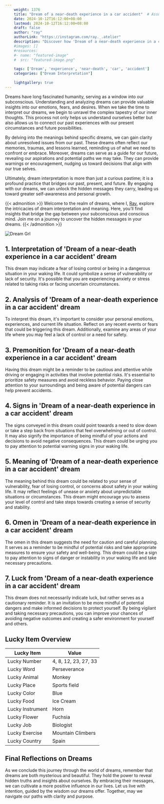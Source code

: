 ```yaml
---
    weight: 1376
    title: "Dream of a near-death experience in a car accident"  # Assuming 'title' column exists
    date: 2024-10-12T16:12:00+08:00
    lastmod: 2024-10-12T16:12:00+08:00
    draft: false
    author: "ray"
    authorLink: "https://instagram.com/ray._.atelier"
    description: "Discover how 'Dream of a near-death experience in a car accident' can interpret your future and uncover its significant meanings in your life."
    #images: []
    #resources:
    #- name: "featured-image"
    #  src: "featured-image.png"
    
    tags: ['Dream', 'experience', 'near-death', 'car', 'accident']
    categories: ["Dream Interpretation"]
    
    lightgallery: true
---
```

    
Dreams have long fascinated humanity, serving as a window into our subconscious. Understanding and analyzing dreams can provide valuable insights into our emotions, fears, and desires. When we take the time to interpret our dreams, we begin to unravel the complex tapestry of our inner thoughts. This process not only helps us understand ourselves better but also allows us to connect our past experiences with our present circumstances and future possibilities.

By delving into the meanings behind specific dreams, we can gain clarity about unresolved issues from our past. These dreams often reflect our memories, traumas, and lessons learned, reminding us of what we need to confront or embrace. Moreover, dreams can serve as a guide for our future, revealing our aspirations and potential paths we may take. They can provide warnings or encouragement, nudging us toward decisions that align with our true selves.

Ultimately, dream interpretation is more than just a curious pastime; it is a profound practice that bridges our past, present, and future. By engaging with our dreams, we can unlock the hidden messages they carry, leading us toward greater self-awareness and personal growth.

{{< admonition >}}
Welcome to the realm of dreams, where I, [Ray](https://instagram.com/ray._.atelier), explore the intricacies of dream interpretation and meaning. Here, you’ll find insights that bridge the gap between your subconscious and conscious mind. Join me on a journey to uncover the hidden messages in your dreams.
{{< /admonition >}}

![Dream Grl](https://cdn.pixabay.com/photo/2017/11/02/03/35/gothic-2910057_1280.jpg "Dream Grl")

## 1. Interpretation of 'Dream of a near-death experience in a car accident' dream
 This dream may indicate a fear of losing control or being in a dangerous situation in your waking life. It could symbolize a sense of vulnerability or lack of security. It's possible that you are experiencing anxiety or stress related to taking risks or facing uncertain circumstances.

## 2. Analysis of 'Dream of a near-death experience in a car accident' dream
 To interpret this dream, it's important to consider your personal emotions, experiences, and current life situation. Reflect on any recent events or fears that could be triggering this dream. Additionally, examine any areas of your life where you may feel a lack of control or a need for safety.

## 3. Premonition for 'Dream of a near-death experience in a car accident' dream
 Having this dream might be a reminder to be cautious and attentive while driving or engaging in activities that involve potential risks. It's essential to prioritize safety measures and avoid reckless behavior. Paying close attention to your surroundings and being aware of potential dangers can help prevent accidents.

## 4. Signs in 'Dream of a near-death experience in a car accident' dream
 The signs conveyed in this dream could point towards a need to slow down or take a step back from situations that feel overwhelming or out of control. It may also signify the importance of being mindful of your actions and decisions to avoid negative consequences. This dream could be urging you to pay attention to potential warning signs in your waking life.

## 5. Meaning of 'Dream of a near-death experience in a car accident' dream
 The meaning behind this dream could be related to your sense of vulnerability, fear of losing control, or concerns about safety in your waking life. It may reflect feelings of unease or anxiety about unpredictable situations or circumstances. This dream might encourage you to assess your level of control and take steps towards creating a sense of security and stability.

## 6. Omen in 'Dream of a near-death experience in a car accident' dream
 The omen in this dream suggests the need for caution and careful planning. It serves as a reminder to be mindful of potential risks and take appropriate measures to ensure your safety and well-being. This dream could be a sign to pay attention to signs of danger or instability in your waking life and take necessary precautions.

## 7. Luck from 'Dream of a near-death experience in a car accident' dream
 This dream does not necessarily indicate luck, but rather serves as a cautionary reminder. It is an invitation to be more mindful of potential dangers and make informed decisions to protect yourself. By being vigilant and taking necessary precautions, you can improve your chances of avoiding negative outcomes and creating a safer environment for yourself and others.

## Lucky Item Overview
| Lucky Item          | Value              |
|---------------|--------------------|
| Lucky Number        | 4, 8, 12, 23, 27, 33  |
| Lucky Word          | Perseverance |
| Lucky Animal        | Monkey |
| Lucky Place         | Sports field     |
| Lucky Color         | Blue     |
| Lucky Food          | Ice Cream      |
| Lucky Instrument    | Horn |
| Lucky Flower        | Fuchsia    |
| Lucky Job           | Biologist       |
| Lucky Exercise      | Mountain Climbers  |
| Lucky Country       | Spain    |


##  Final Reflections on Dreams

As we conclude this journey through the world of dreams, remember that dreams are both mysterious and beautiful. They hold the power to reveal hidden truths and insights about ourselves. By embracing their messages, we can cultivate a more positive influence in our lives. Let us live with intention, guided by the wisdom our dreams offer. Together, may we navigate our paths with clarity and purpose.
